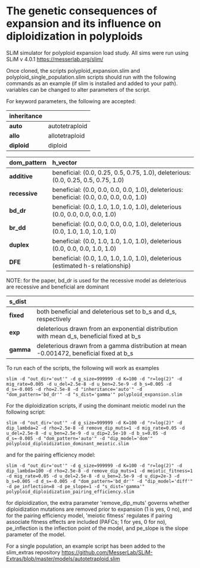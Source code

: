 # The genetic consequences of expansion and its influence on diploidization in polyploids
SLiM simulator for polyploid expansion load study. All sims were run using SLiM v 4.0.1 https://messerlab.org/slim/

Once cloned, the scripts polyploid_expansion.slim and polyploid_single_population.slim scripts should run with the following commands as an example (if slim is installed and added to your path). variables can be changed to alter parameters of the script. 

For keyword parameters, the following are accepted:

| inheritance         |                                                                  |
|:-------------------|:----------------------------------------------------------------------------|
| __auto__          |  autotetraploid                                       |
| __allo__               |  allotetraploid         |
| __diploid__                |  diploid    |

| dom_pattern         |  h_vector                                                                |
|:-------------------|:----------------------------------------------------------------------------|
| __additive__          |  beneficial: (0.0, 0.25, 0.5, 0.75, 1.0), deleterious: (0.0, 0.25, 0.5, 0.75, 1.0)                                      |
| __recessive__               |  beneficial: (0.0, 0.0, 0.0, 0.0, 1.0), deleterious: beneficial: (0.0, 0.0, 0.0, 0.0, 1.0)|
| __bd_dr__                |  beneficial: (0.0, 1.0, 1.0, 1.0, 1.0), deleterious (0.0, 0.0, 0.0, 0.0, 1.0)    |
| __br_dd__          |  beneficial: (0.0, 0.0, 0.0, 0.0, 1.0), deleterious (0.0, 1.0, 1.0, 1.0, 1.0)                                      |
| __duplex__               |  beneficial: (0.0, 1.0, 1.0, 1.0, 1.0), deleterious (0.0, 0.0, 0.0, 1.0, 1.0)         |
| __DFE__               |  beneficial: (0.0, 1.0, 1.0, 1.0, 1.0), deleterious (estimated h-s relationship)         |

NOTE: for the paper, bd_dr is used for the recessive model as deleterious are recessive and beneficial are dominant


| s_dist         |                                                                  |
|:-------------------|:----------------------------------------------------------------------------|
| __fixed__          |  both beneficial and deleterious set to b_s and d_s, respectively                                       |
| __exp__               |  deleterious drawn from an exponential distribution with mean d_s, beneficial fixed at b_s         |
| __gamma__                |  deleterious drawn from a gamma distribution at mean -0.001472, beneficial fixed at b_s   |


To run each of the scripts, the following will work as examples 
```
slim -d "out_dir='out'" -d g_size=999999 -d K=100 -d "r=log(2)" -d mig_rate=0.005 -d u_del=2.5e-8 -d u_ben=2.5e-9 -d b_s=0.005 -d d_s=-0.005 -d rho=2.5e-8 -d "inheritance='auto'" -d "dom_pattern='bd_dr'" -d "s_dist='gamma'" polyploid_expansion.slim 

```

For the diploidization scripts, if using the dominant meiotic model run the following script:

```
slim -d "out_dir='out'" -d g_size=999999 -d K=100 -d "r=log(2)" -d dip_lambda=2 -d rho=2.5e-8 -d remove_dip_muts=1 -d mig_rate=0.05 -d u_del=2.5e-8 -d u_ben=2.5e-9 -d u_dip=2.5e-10 -d b_s=0.05 -d d_s=-0.005 -d "dom_pattern='auto'" -d "dip_model='dom'" polyploid_diploidization_dominant_meiotic.slim
```

and for the pairing efficiency model:

```
slim -d "out_dir='out'" -d g_size=999999 -d K=100 -d "r=log(2)" -d dip_lambda=100 -d rho=2.5e-8 -d remove_dip_muts=1 -d meiotic_fitness=1 -d mig_rate=0.05 -d u_del=2.5e-8 -d u_ben=2.5e-9 -d u_dip=2e-3 -d b_s=0.005 -d d_s=-0.005 -d "dom_pattern='bd_dr'" -d "dip_model='diff'" -d pe_inflection=8 -d pe_slope=1 -d "s_dist='gamma'" polyploid_diploidization_pairing_efficiency.slim
```
for diploidization, the extra parameter 'remove_dip_muts' governs whether diploidization mutations are removed prior to expansion (1 is yes, 0 no), and for the pairing efficiency model, 'meiotic fitness' regulates if pairing associate fitness effects are included (PAFCs; 1 for yes, 0 for no), pe_inflection is the inflection point of the model, and pe_slope is the slope parameter of the model.


For a single population, an example script has been added to the slim_extras repository https://github.com/MesserLab/SLiM-Extras/blob/master/models/autotetraploid.slim
